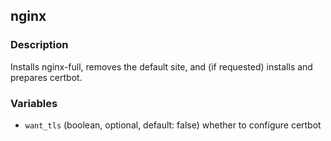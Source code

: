 ## nginx

### Description

Installs nginx-full, removes the default site, and (if requested) installs and prepares certbot.

### Variables

* `want_tls` (boolean, optional, default: false)
  whether to configure certbot
